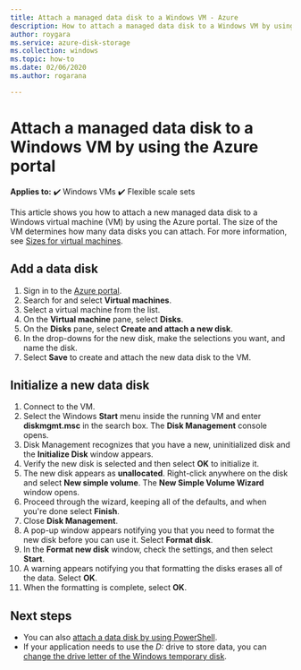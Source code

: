 ```yaml
---
title: Attach a managed data disk to a Windows VM - Azure 
description: How to attach a managed data disk to a Windows VM by using the Azure portal.
author: roygara
ms.service: azure-disk-storage
ms.collection: windows
ms.topic: how-to
ms.date: 02/06/2020
ms.author: rogarana

---
```

# Attach a managed data disk to a Windows VM by using the Azure portal

**Applies to:** :heavy_check_mark: Windows VMs :heavy_check_mark: Flexible scale sets 


This article shows you how to attach a new managed data disk to a Windows virtual machine (VM) by using the Azure portal. The size of the VM determines how many data disks you can attach. For more information, see [Sizes for virtual machines](../sizes.md).


## Add a data disk

1. Sign in to the [Azure portal](https://portal.azure.com).
1. Search for and select **Virtual machines**.
1. Select a virtual machine from the list.
1. On the **Virtual machine** pane, select **Disks**.
1. On the **Disks** pane, select **Create and attach a new disk**.
1. In the drop-downs for the new disk, make the selections you want, and name the disk.
1. Select **Save** to create and attach the new data disk to the VM.

## Initialize a new data disk

1. Connect to the VM.
1. Select the Windows **Start** menu inside the running VM and enter **diskmgmt.msc** in the search box. The **Disk Management** console opens.
1. Disk Management recognizes that you have a new, uninitialized disk and the **Initialize Disk** window appears.
1. Verify the new disk is selected and then select **OK** to initialize it.
1. The new disk appears as **unallocated**. Right-click anywhere on the disk and select **New simple volume**. The **New Simple Volume Wizard** window opens.
1. Proceed through the wizard, keeping all of the defaults, and when you're done select **Finish**.
1. Close **Disk Management**.
1. A pop-up window appears notifying you that you need to format the new disk before you can use it. Select **Format disk**.
1. In the **Format new disk** window, check the settings, and then select **Start**.
1. A warning appears notifying you that formatting the disks erases all of the data. Select **OK**.
1. When the formatting is complete, select **OK**.

## Next steps

- You can also [attach a data disk by using PowerShell](attach-disk-ps.md).
- If your application needs to use the *D:* drive to store data, you can [change the drive letter of the Windows temporary disk](change-drive-letter.md).